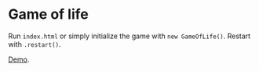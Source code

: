 # Game of life

Run `index.html` or simply initialize the game with `new GameOfLife()`. Restart with `.restart()`.

[Demo](http://alexhribsek.com/outfitterysolutions/gameoflife).
